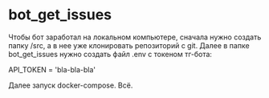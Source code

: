 # bot_get_issues

Чтобы бот заработал на локальном компьютере, сначала нужно создать папку /src, 
а в нее уже клонировать репозиторий с git. 
Далее в папке bot_get_issues нужно создать файл .env c токеном тг-бота:

API_TOKEN = 'bla-bla-bla'

Далее запуск docker-compose. Всё.

